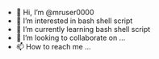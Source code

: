 - 👋 Hi, I’m @mruser0000
- 👀 I’m interested in bash shell script
- 🌱 I’m currently learning bash shell script
- 💞️ I’m looking to collaborate on ...
- 📫 How to reach me ...

<!---
mruser0000/mruser0000 is a ✨ special ✨ repository because its `README.md` (this file) appears on your GitHub profile.
You can click the Preview link to take a look at your changes.
--->
